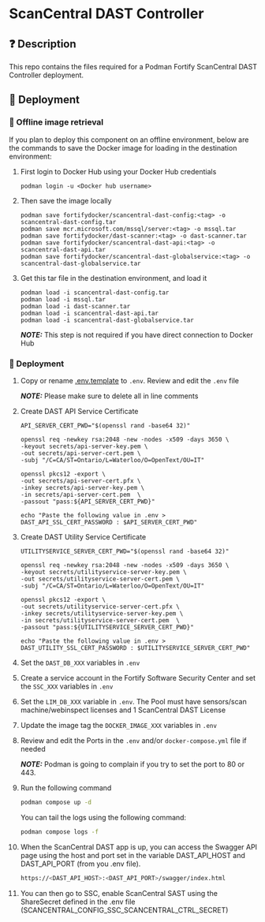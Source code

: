 # ScanCentral DAST Controller
## ❓ Description

This repo contains the files required for a Podman Fortify ScanCentral DAST Controller deployment.

## 🎉 Deployment

### 🐳 Offline image retrieval

If you plan to deploy this component on an offline environment, below are the commands to save the Docker image for
loading in the destination environment:

1. First login to Docker Hub using your Docker Hub credentials
    ```
    podman login -u <Docker hub username>
    ```
2. Then save the image locally
    ```
    podman save fortifydocker/scancentral-dast-config:<tag> -o scancentral-dast-config.tar
    podman save mcr.microsoft.com/mssql/server:<tag> -o mssql.tar
    podman save fortifydocker/dast-scanner:<tag> -o dast-scanner.tar
    podman save fortifydocker/scancentral-dast-api:<tag> -o scancentral-dast-api.tar
    podman save fortifydocker/scancentral-dast-globalservice:<tag> -o scancentral-dast-globalservice.tar
    ```
3. Get this tar file in the destination environment, and load it
    ```
    podman load -i scancentral-dast-config.tar
    podman load -i mssql.tar
    podman load -i dast-scanner.tar
    podman load -i scancentral-dast-api.tar
    podman load -i scancentral-dast-globalservice.tar
    ```

    **_NOTE:_**  This step is not required if you have direct connection to Docker Hub

### 🐳 Deployment

1. Copy or rename [.env.template](.env.template) to `.env`. Review and edit the `.env` file

   **_NOTE:_** Please make sure to delete all in line comments
2. Create DAST API Service Certificate
   ```shell
   API_SERVER_CERT_PWD="$(openssl rand -base64 32)"

   openssl req -newkey rsa:2048 -new -nodes -x509 -days 3650 \
   -keyout secrets/api-server-key.pem \
   -out secrets/api-server-cert.pem \
   -subj "/C=CA/ST=Ontario/L=Waterloo/O=OpenText/OU=IT"
   
   openssl pkcs12 -export \
   -out secrets/api-server-cert.pfx \
   -inkey secrets/api-server-key.pem \
   -in secrets/api-server-cert.pem  \
   -passout "pass:${API_SERVER_CERT_PWD}"
   
   echo "Paste the following value in .env > DAST_API_SSL_CERT_PASSWORD : $API_SERVER_CERT_PWD" 
   ```

3. Create DAST Utility Service Certificate
   ```shell
   UTILITYSERVICE_SERVER_CERT_PWD="$(openssl rand -base64 32)"

   openssl req -newkey rsa:2048 -new -nodes -x509 -days 3650 \
   -keyout secrets/utilityservice-server-key.pem \
   -out secrets/utilityservice-server-cert.pem \
   -subj "/C=CA/ST=Ontario/L=Waterloo/O=OpenText/OU=IT"
   
   openssl pkcs12 -export \
   -out secrets/utilityservice-server-cert.pfx \
   -inkey secrets/utilityservice-server-key.pem \
   -in secrets/utilityservice-server-cert.pem  \
   -passout "pass:${UTILITYSERVICE_SERVER_CERT_PWD}"
   
   echo "Paste the following value in .env > DAST_UTILITY_SSL_CERT_PASSWORD : $UTILITYSERVICE_SERVER_CERT_PWD" 
   ```
4. Set the `DAST_DB_XXX` variables in `.env`
5. Create a service account in the Fortify Software Security Center and set the `SSC_XXX` variables in `.env`
6. Set the `LIM_DB_XXX` variable in `.env`. The Pool must have sensors/scan machine/webinspect licenses and 1 ScanCentral DAST License
7. Update the image tag the `DOCKER_IMAGE_XXX` variables in `.env`
8. Review and edit the Ports in the `.env` and/or `docker-compose.yml` file if needed
   
   **_NOTE:_** Podman is going to complain if you try to set the port to 80 or 443.
9. Run the following command
   ```sh
   podman compose up -d
   ```
   
   You can tail the logs using the following command:
   ```sh
   podman compose logs -f
   ```
10. When the ScanCentral DAST app is up, you can access the Swagger API page using the host and port set in the variable DAST_API_HOST and DAST_API_PORT (from you .env file).
   
      ```sh
      https://<DAST_API_HOST>:<DAST_API_PORT>/swagger/index.html
      ```

11. You can then go to SSC, enable ScanCentral SAST using the ShareSecret defined in the .env file (SCANCENTRAL_CONFIG_SSC_SCANCENTRAL_CTRL_SECRET)
